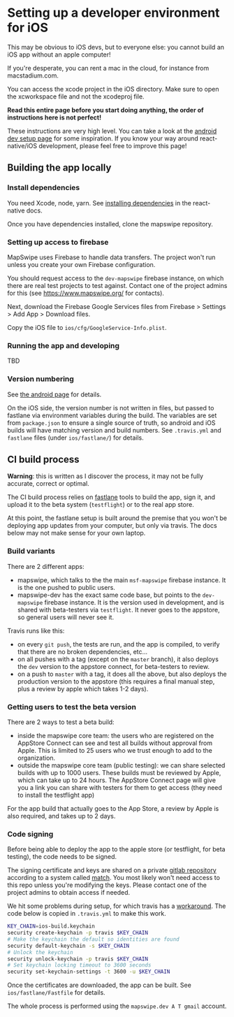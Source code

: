 # Setting up a developer environment for iOS

This may be obvious to iOS devs, but to everyone else: you cannot build an iOS app without an apple computer!

If you're desperate, you can rent a mac in the cloud, for instance from macstadium.com.

You can access the xcode project in the iOS directory. Make sure to open the xcworkspace file and not the xcodeproj file.

**Read this entire page before you start doing anything, the order of instructions here is not perfect!**

These instructions are very high level. You can take a look at the [android dev setup page](develop-android) for some inspiration. If you know your way around react-native/iOS development, please feel free to improve this page!

## Building the app locally

### Install dependencies

You need Xcode, node, yarn. See [installing dependencies](http://facebook.github.io/react-native/docs/getting-started.html#installing-dependencies) in the react-native docs.

Once you have dependencies installed, clone the mapswipe repository.

### Setting up access to firebase

MapSwipe uses Firebase to handle data transfers. The project won't run unless you create your own Firebase configuration.

You should request access to the `dev-mapswipe` firebase instance, on which there are real test projects to test against. Contact one of the project admins for this (see https://www.mapswipe.org/ for contacts).

Next, download the Firebase Google Services files from Firebase > Settings > Add App > Download files.

Copy the iOS file to `ios/cfg/GoogleService-Info.plist`.

### Running the app and developing

TBD

### Version numbering

See [the android page](develop-android.md#version-numbering) for details.

On the iOS side, the version number is not written in files, but passed to fastlane via environment variables during the build. The variables are set from `package.json` to ensure a single source of truth, so android and iOS builds will have matching version and build numbers. See `.travis.yml` and `fastlane` files (under `ios/fastlane/`) for details.

## CI build process

**Warning**: this is written as I discover the process, it may not be fully accurate, correct or optimal.

The CI build process relies on [fastlane](https://docs.fastlane.tools) tools to build the app, sign it, and upload it to the beta system (`testflight`) or to the real app store.

At this point, the fastlane setup is built around the premise that you won't be deploying app updates from your computer, but only via travis. The docs below may not make sense for your own laptop.

### Build variants

There are 2 different apps:
- mapswipe, which talks to the the main `msf-mapswipe` firebase instance. It is the one pushed to public users.
- mapswipe-dev has the exact same code base, but points to the `dev-mapswipe` firebase instance. It is the version used in development, and is shared with beta-testers via `testflight`. It never goes to the appstore, so general users will never see it.

Travis runs like this:

- on every `git push`, the tests are run, and the app is compiled, to verify that there are no broken dependencies, etc...
- on all pushes with a tag (except on the `master` branch), it also deploys the `dev` version to the appstore connect, for beta-testers to review.
- on a push to `master` with a tag, it does all the above, but also deploys the production version to the appstore (this requires a final manual step, plus a review by apple which takes 1-2 days).

### Getting users to test the beta version

There are 2 ways to test a beta build:
- inside the mapswipe core team: the users who are registered on the AppStore Connect can see and test all builds without approval from Apple. This is limited to 25 users who we trust enough to add to the organization.
- outside the mapswipe core team (public testing): we can share selected builds with up to 1000 users. These builds must be reviewed by Apple, which can take up to 24 hours. The AppStore Connect page will give you a link you can share with testers for them to get access (they need to install the testflight app)

For the app build that actually goes to the App Store, a review by Apple is also required, and takes up to 2 days.

### Code signing

Before being able to deploy the app to the apple store (or testflight, for beta testing), the code needs to be signed.

The signing certificate and keys are shared on a private [gitlab repository](https://gitlab.com/mapswipe/ios-certificates) according to a system called [match](https://docs.fastlane.tools/codesigning/getting-started/#using-match). You most likely won't need access to this repo unless you're modifying the keys. Please contact one of the project admins to obtain access if needed.

We hit some problems during setup, for which travis has a [workaround](https://docs.travis-ci.com/user/common-build-problems/#mac-macos-mavericks-109-code-signing-errors). The code below is copied in `.travis.yml` to make this work.

```sh
KEY_CHAIN=ios-build.keychain
security create-keychain -p travis $KEY_CHAIN
# Make the keychain the default so identities are found
security default-keychain -s $KEY_CHAIN
# Unlock the keychain
security unlock-keychain -p travis $KEY_CHAIN
# Set keychain locking timeout to 3600 seconds
security set-keychain-settings -t 3600 -u $KEY_CHAIN
```

Once the certificates are downloaded, the app can be built. See `ios/fastlane/Fastfile` for details.

The whole process is performed using the `mapswipe.dev A T gmail` account.
